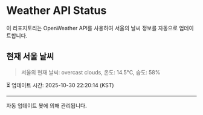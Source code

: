 
# Weather API Status

이 리포지토리는 OpenWeather API를 사용하여 서울의 날씨 정보를 자동으로 업데이트합니다.

## 현재 서울 날씨
> 서울의 현재 날씨: overcast clouds, 온도: 14.5°C, 습도: 58%

⏳ 업데이트 시간: 2025-10-30 22:20:14 (KST)

---
자동 업데이트 봇에 의해 관리됩니다.
